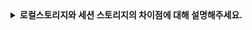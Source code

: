 <details>
  <summary><strong>로컬스토리지와 세션 스토리지의 차이점에 대해 설명해주세요.</strong></summary>

<br>

웹 스토리지(Web Storage)는 브라우저에서 데이터를 클라이언트 측에 저장할 수 있는 API입니다. 로컬 스토리지와 세션 스토리지는 저장 기간과 사용 목적에서 차이가 있습니다.

## 로컬 스토리지(Local Storage)
- 지속성: 브라우저를 종료해도 데이터가 유지됨
- 용량: 상대적으로 큼
- 범위: 동일 도메인의 모든 탭/창에서 공유

## 세션 스토리지(Session Storage)
- 일시성: 탭/창 종료 시 데이터 삭제됨
- 용량: 상대적으로 작음
- 범위: 해당 탭/창에서만 공유

## 언제 로컬 스토리지와 세션 스토리지를 사용할까?
- 로컬 스토리지: 장기 데이터 저장(예: 사용자 설정, 테마) 및 여러 탭 간 데이터 공유 필요 시
- 세션 스토리지: 한 세션 내 임시 데이터 저장(예: 로그인 상태, 폼 데이터) 시

</details>
